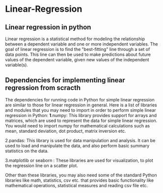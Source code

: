 # Linear-Regression

## Linear regression in python
Linear regression is a statistical method for modeling the relationship between a dependent variable and one or more independent variables. The goal of linear regression is to find the "best-fitting" line through a set of data points. This line can then be used to make predictions about future values of the dependent variable, given new values of the independent variable(s). 
## Dependencies for implementing linear regression from scracth
The dependencies for running code in Python for simple linear regression are similar to those for linear regression in general. Here is a list of libraries and modules that you may need to import in order to perform simple linear regression in Python:
**1**.numpy: This library provides support for arrays and matrices, which are used to represent the data for simple linear regression. You would need to import numpy for mathematical calculations such as mean, standard deviation, dot product, matrix inversion etc.

2.pandas: This library is used for data manipulation and analysis. It can be used to load and manipulate the data, and also perform basic summary statistics on the data.

3.matplotlib or seaborn : These libraries are used for visualization, to plot the regression line on a scatter plot.

Other than these libraries, you may also need some of the standard Python libraries like math, statistics, csv etc. that provides basic functionality like mathematical operations, statistical measures and reading csv file etc.
